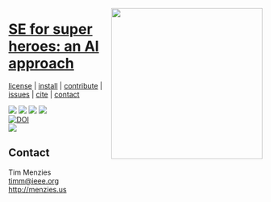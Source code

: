 <a class=sehero name=top> 
<p><img align=right width=300
src="https://cdn.pixabay.com/photo/2019/08/01/21/40/spiderman-4378357_1280.png"></p>
<h1><a href="/README.md#top">SE for super heroes: an AI approach</a></h1> <p> <a
href="https://github.com/sehero/lua/blob/master/LICENSE">license</a> | <a
href="https://github.com/sehero/lua/blob/master/INSTALL.md#top">install</a> | <a
href="https://github.com/sehero/lua/blob/master/CODE_OF_CONDUCT.md#top">contribute</a> | <a
href="https://github.com/sehero/lua/issues">issues</a> | <a
href="https://github.com/sehero/lua/blob/master/CITATION.md#top">cite</a> | <a
href="https://github.com/sehero/lua/blob/master/CONTACT.md#top">contact</a> </p><p> 
<img src="https://img.shields.io/badge/license-mit-red">   
<img src="https://img.shields.io/badge/language-lua-orange">    
<img src="https://img.shields.io/badge/purpose-ai,se-blueviolet">  
<img src="https://img.shields.io/badge/platform-mac,*nux-informational"><br>
<a href="https://zenodo.org/badge/latestdoi/263210595"><img src="https://zenodo.org/badge/263210595.svg" alt="DOI"></a><br>
<img src="https://travis-ci.org/sehero/src.svg?branch=master"><br>  
</p>


## Contact

Tim Menzies  
timm@ieee.org   
http://menzies.us
